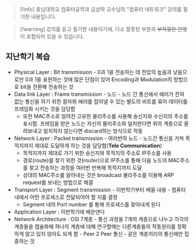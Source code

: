 > [!info] 충남대학교 컴퓨터공학과 김상하 교수님의 "컴퓨터 네트워크" 강의를 필기한 내용입니다.

> [!warning] 강의를 듣고 필기한 내용이기에, 다소 잘못된 부분과 ~~부적절한 언행~~ 이 포함되어 있을 수 있습니다.

## 지난학기 복습

- Physical Layer : Bit transmission - 0과 1을 전송하는 데 전압의 높음과 낮음으로만 0과 1을 표현하는 것에 많은 단점이 있어 Encoding과 Modulation의 방법으로 bit을 전환해 전송하는 것
- Data link Layer : Frame transmission - 노드 - 노드 간 통신에서 에러가 전혀 없는 통신을 하기 위한 절차와 에러를 잡아낼 수 있는 별도의 비트를 묶어 데이터를 프레임화 시키는 것을 담당함
	- 또한 MAC주소로 알려진 고유한 물리주소를 사용해 송신지와 수신지의 주소를 표시함. 프레임을 받은 노드는 자신의 물리주소와 일치한다면 위의 계층으로 올려보내고 일치하지 않는다면 discard하는 방식으로 작동
- Network Layer : Packet transmission - 여러번의 노드 - 노드간 통신을 거쳐 목적지까지 제대로 도달하게 하는 것을 담당함(**Tele Communication**)
	- 목적지까지 제대로 가기 위한 송신지와 목적지의 주소로 IP주소를 사용
	- 경로(route)를 찾기 위한 것(router)으로 IP주소를 통해 다음 노드의 MAC주소를 찾고 전송하는 과정을 여러번 반복해 목적지까지 도달
	- 상대의 MAC주소를 알아내는 것은 broadcast 물리주소를 이용해 ARP request를 보내는 방법으로 해결
- Transport Layer : Segment transmission - 이번학기부터 배울 내용 - 컴퓨터 내에서 어떤 프로세스로 전달되어야 할 지를 결정
	- Segment 내의 Port number 를 통해 프로세스를 찾아내게 된다
- Application Layer : 이번학기에 배운댄다
- Network Architecture : OSI 7계층 - 통신 과정을 7개의 계층으로 나누고 각각의 계층들을 캡슐화해 하나의 계층에 대해 연구할때는 다른계층들의 작동원리를 정확하게 알고 있지 않아도 되게 함 - Peer 2 Peer 통신 - 같은 계층끼리의 통신에만 집중하는 것